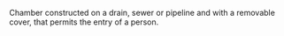 Chamber constructed on a drain, sewer or pipeline and with a removable cover, that permits the entry of a person.
